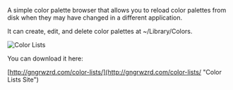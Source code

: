 A simple color palette browser that allows you to reload color palettes from disk
when they may have changed in a different application.

It can create, edit, and delete color palettes at ~/Library/Colors.

![Color Lists](http://gngrwzrd.com/color-lists/images/screen1.png "Color Lists")

You can download it here:

[http://gngrwzrd.com/color-lists/](http://gngrwzrd.com/color-lists/ "Color Lists Site")